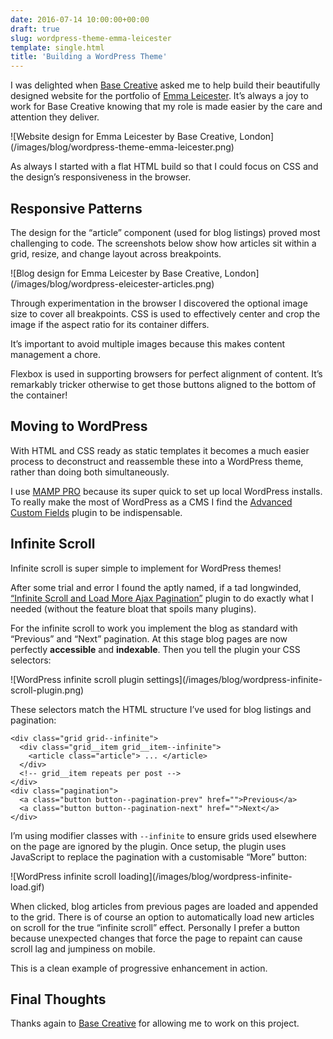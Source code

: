 ```yaml
---
date: 2016-07-14 10:00:00+00:00
draft: true
slug: wordpress-theme-emma-leicester
template: single.html
title: 'Building a WordPress Theme'
---
```


I was delighted when [Base Creative](https://www.basecreative.co.uk/) asked me to help build their beautifully designed website for the portfolio of [Emma Leicester](http://www.emmaleicester.co.uk/). 
It’s always a joy to work for Base Creative knowing that my role is made easier by the care and attention they deliver.

<p class="post__image">![Website design for Emma Leicester by Base Creative, London](/images/blog/wordpress-theme-emma-leicester.png)</p>

As always I started with a flat HTML build so that I could focus on CSS and the design’s responsiveness in the browser.

## Responsive Patterns


The design for the “article” component (used for blog listings) proved most challenging to code. The screenshots below show how articles sit within a grid, resize, and change layout across breakpoints.

<p class="post__image">![Blog design for Emma Leicester by Base Creative, London](/images/blog/wordpress-eleicester-articles.png)</p>

Through experimentation in the browser I discovered the optional image size to cover all breakpoints. CSS is used to effectively center and crop the image if the aspect ratio for its container differs.

It’s important to avoid multiple images because this makes content management a chore.

Flexbox is used in supporting browsers for perfect alignment of content. It’s remarkably tricker otherwise to get those buttons aligned to the bottom of the container! 

## Moving to WordPress

With HTML and CSS ready as static templates it becomes a much easier process to deconstruct and reassemble these into a WordPress theme, rather than doing both simultaneously.

I use [MAMP PRO](https://www.mamp.info/en/) because its super quick to set up local WordPress installs. To really make the most of WordPress as a CMS I find the [Advanced Custom Fields](https://www.advancedcustomfields.com/) plugin to be indispensable.

## Infinite Scroll

Infinite scroll is super simple to implement for WordPress themes!

After some trial and error I found the aptly named, if a tad longwinded, [“Infinite Scroll and Load More Ajax Pagination”](https://wordpress.org/plugins/infinite-scroll-and-load-more-ajax-pagination/) plugin to do exactly what I needed (without the feature bloat that spoils many plugins).

For the infinite scroll to work you implement the blog as standard with “Previous” and “Next” pagination. At this stage blog pages are now perfectly **accessible** and **indexable**. Then you tell the plugin your CSS selectors:

<p class="post__image">![WordPress infinite scroll plugin settings](/images/blog/wordpress-infinite-scroll-plugin.png)</p>

These selectors match the HTML structure I’ve used for blog listings and pagination:

```markup
<div class="grid grid--infinite">
  <div class="grid__item grid__item--infinite">
    <article class="article"> ... </article> 
  </div>
  <!-- grid__item repeats per post -->
</div>
<div class="pagination">
  <a class="button button--pagination-prev" href="">Previous</a>
  <a class="button button--pagination-next" href="">Next</a>
</div>
```

I’m using modifier classes with `--infinite` to ensure grids used elsewhere on the page are ignored by the plugin. Once setup, the plugin uses JavaScript to replace the pagination with a customisable “More” button:

<p class="post__image">![WordPress infinite scroll loading](/images/blog/wordpress-infinite-load.gif)</p>

When clicked, blog articles from previous pages are loaded and appended to the grid. There is of course an option to automatically load new articles on scroll for the true “infinite scroll” effect. Personally I prefer a button because unexpected changes that force the page to repaint can cause scroll lag and jumpiness on mobile.

This is a clean example of progressive enhancement in action.

## Final Thoughts

Thanks again to [Base Creative](https://www.basecreative.co.uk/) for allowing me to work on this project.